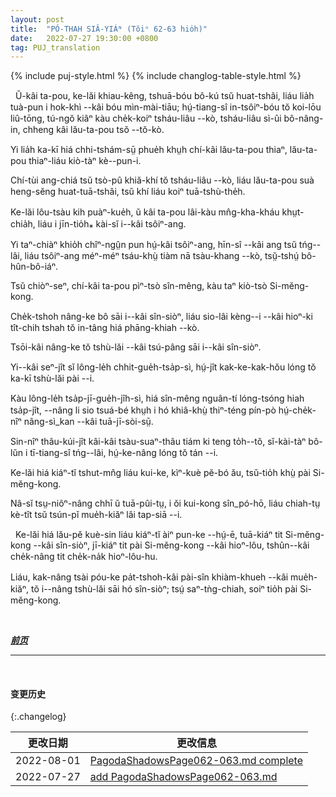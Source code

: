 ```yaml
---
layout: post
title:  "PÓ-THAH SIÂ-YIÁᴺ (Tŏiⁿ 62-63 hio̍h)"
date:   2022-07-27 19:30:00 +0800
tag: PUJ_translation
---
```


{% include puj-style.html %}
{% include changlog-table-style.html %}

<!-- A poor man married, and soon became rich, but he discarded the wife that had brought him good luck, and as she wandered along the road, she came to a solitary hut, in which an old man sat. -->
&nbsp;&nbsp;Ŭ-kâi ta-pou, ke-lăi khiau-kêng, tshuā-bóu bô-kú tsŭ huat-tshâi, liáu lia̍h tuà-pun i hok-khì &#x002D;&#x002D;kâi bóu mìn-mài-tiāu; hṳ́-tiang-sî in-tsôiⁿ-bóu tŏ koi-lōu liû-tōng, tú-ngŏ kiâⁿ kàu che̍k-koiⁿ tsháu-liâu &#x002D;&#x002D;kò, tsháu-liâu sì-ûi bô-nâng-in, chheng kâi lău-ta-pou tsŏ &#x002D;&#x002D;tŏ-kò.
<!-- She told this old man her sad story, and he asked her to be his wife. -->
Yi lia̍h ka-kī hiá chhi-tshám-sṳ̄ phue̍h khṳh chí-kâi lău-ta-pou thiaⁿ, lău-ta-pou thiaⁿ-liáu kiò-tàⁿ kè&#x002D;&#x002D;pun-i.
<!-- She lived with him in the hut, and he prospered and grew rich, and built a large, fine house. -->
Chí-tùi ang-chiá tsŭ tsò-pû khiă-khí tŏ tsháu-liâu &#x002D;&#x002D;kò, liáu lău-ta-pou suà heng-sĕng huat-tuā-tshâi, tsŭ khí liáu koiⁿ tuā-tshù-the̍h. 
<!-- When the kitchen-range was partially made, a man came begging to the door, and she discovered in him her former husband. -->
Ke-lăi lôu-tsàu kih puàⁿ-kue̍h, ŭ kâi ta-pou lâi-kàu mn̂g-kha-kháu khṳt-chia̍h, liáu i jīn-tio̍h⁎ kài-sĭ i&#x002D;&#x002D;kâi tsôiⁿ-ang.
<!-- While she was giving him some money, her present husband approached, and the former husband hid in the kitchen-range and was never seen more. -->
Yi taⁿ-chiàⁿ khio̍h chîⁿ-ngṳ̂n pun hṳ́-kâi tsôiⁿ-ang, hīn-sî &#x002D;&#x002D;kâi ang tsŭ tńg&#x002D;&#x002D;lâi, liáu tsôiⁿ-ang méⁿ-méⁿ tsáu-khṳ̀ tiàm nā tsàu-khang &#x002D;&#x002D;kò, tsṳ̆-tshṳ́ bô-hûn-bô-iáⁿ.
<!-- He turned into a god and is one to this day. -->
Tsŭ chiòⁿ-seⁿ, chí-kâi ta-pou pìⁿ-tsò sîn-mêng, kàu taⁿ kiò-tsò Si-mĕng-kong.
<!-- In some families he has no image set up, and the incense-sticks burned in worshipping him are stuck in the crevices of the range chimney. -->
Che̍k-tshoh nâng-ke bô sāi i&#x002D;&#x002D;kâi sîn-siòⁿ, liáu sio-lâi kèng&#x002D;&#x002D;i &#x002D;&#x002D;kâi hioⁿ-ki tît-chih tshah tŏ in-tâng hiá phāng-khiah &#x002D;&#x002D;kò.
<!-- Many put his image in the main room of the house. -->
Tsōi-kâi nâng-ke tŏ tshù-lăi &#x002D;&#x002D;kâi tsú-pâng sāi i&#x002D;&#x002D;kâi sîn-siòⁿ.
<!-- His birthday is the fourteenth of the seventh month, and on that day every family worships him, each in its own house. -->
Yi&#x002D;&#x002D;kâi seⁿ-jît sĭ lông-le̍h chhit-gue̍h-tsa̍p-sì, hṳ́-jît kak-ke-kak-hŏu lóng tŏ ka-kī tshù-lăi pài &#x002D;&#x002D;i.
<!-- On the twenty-fourth day of the last month of the year, when the gods are supposed to go off for a ten days' holiday, a paper horse and other travelling equipments are burned for his use during his journey to make his annual report to the superior gods. -->
Kàu lông-le̍h tsa̍p-jī-gue̍h-jîh-sì, hiá sîn-mêng nguân-tí lóng-tsóng hiah tsa̍p-jît, &#x002D;&#x002D;nâng li sio tsuá-bé khṳh i hó khiâ-khṳ̀ thiⁿ-téng pín-pò hṳ́-che̍k-nîⁿ nâng-sì_kan &#x002D;&#x002D;kâi tuā-jī-sòi-sṳ̄.
<!-- A lamp is kept constantly burning during the first days of the new year, to indicate that the family are waiting to welcome him whenever he returns. -->
Sin-nîⁿ thâu-kúi-jît kâi-kâi tsàu-suaⁿ-thâu tiám ki teng to̍h&#x002D;&#x002D;tŏ, sĭ-kài-tàⁿ bô-lŭn i tī-tiang-sî tńg&#x002D;&#x002D;lâi, hṳ́-ke-nâng lóng tŏ tán &#x002D;&#x002D;i.
<!-- Children who have been away from home, on their return, after greeting their parents, worship Su Meng Kong. -->
Ke-lăi hiá kiáⁿ-tĭ tshut-mn̂g liáu kui-ke, kìⁿ-kuè pĕ-bó ău, tsŭ-tio̍h khṳ̀ pài Si-mĕng-kong.
<!-- If the house-mother rears fat pigs, she credits her success to his good will, and makes suitable thank-offerings to him when the pigs are sold. -->
Nâ-sĭ tsṳ-niôⁿ-nâng chhī ŭ tuā-pûi-tṳ, i ŏi kui-kong sîn_pó-hō, liáu chiah-tṳ kè-tît tsŭ tsún-pĭ mue̍h-kiăⁿ lâi tap-siā &#x002D;&#x002D;i.

<!-- When the father of a family dies, and the ancestral property is divided among the sons, the eldest gets the image of Su Meng Kong, the second gets the censer that stands before him, and the others get portions of the ashes from the censer. -->
&nbsp;&nbsp;Ke-lăi hiá lău-pĕ kuè-sin liáu kiáⁿ-tĭ àiⁿ pun-ke &#x002D;&#x002D;hṳ́-ē, tuā-kiáⁿ tit Si-mĕng-kong &#x002D;&#x002D;kâi sîn-siòⁿ, jī-kiáⁿ tit pài Si-mĕng-kong &#x002D;&#x002D;kâi hioⁿ-lôu, tshûn&#x002D;&#x002D;kâi che̍k-nâng tit che̍k-na̍k hioⁿ-lôu-hu.
<!-- Each then supplies what is lacking in his own religious outfit, and sets up his god, and worships it before cooking a meal in his own house. -->
Liáu, kak-nâng tsài póu-ke pa̍t-tshoh-kâi pài-sîn khiàm-khueh &#x002D;&#x002D;kâi mue̍h-kiăⁿ, tŏ i&#x002D;&#x002D;nâng tshù-lăi sāi hó sîn-siòⁿ; tsṳ́ saⁿ-tǹg-chiah, soiⁿ tio̍h pài Si-mĕng-kong.
<br>

<br>

***[前页](PagodaShadowsPage061.html)***
<!-- ***[后页](PagodaShadowsPage064.html)*** -->

---
<br>

#### 变更历史

{:.changelog}

| 更改日期 | 更改信息 |
| --- | --- |
| 2022-08-01 | <a href="https://github.com/DonAnthonyLee/DonAnthonyLee.github.io/commit/f17d86d02e9cc20b9b6d087f98cb70f9d29b5f84" target="_blank">PagodaShadowsPage062-063.md complete</a> |
| 2022-07-27 | <a href="https://github.com/DonAnthonyLee/DonAnthonyLee.github.io/commit/95230d510f0a1fcb32e967b681aaeb202021bc0f" target="_blank">add PagodaShadowsPage062-063.md</a> |
